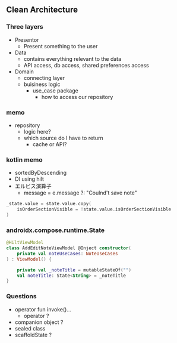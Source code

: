 ## Clean Architecture

### Three layers
- Presentor
  - Present something to the user
- Data
  - contains everything relevant to the data
  - API access, db access, shared preferences access
- Domain
  - connecting layer
  - buisiness logic
    - use_case package
      - how to access our repository

### memo
- repository
  - logic here?
  - which source do I have to return
    - cache or API?
  
### kotlin memo
- sortedByDescending
- DI using hilt
- エルビス演算子
  - message = e.message ?: "Coulnd't save note"

```kotlin
_state.value = state.value.copy(
    isOrderSectionVisible = !state.value.isOrderSectionVisible
)
```

### androidx.compose.runtime.State
```kotlin
@HiltViewModel
class AddEditNoteViewModel @Inject constructor(
    private val noteUseCases: NoteUseCases
) : ViewModel() {

    private val _noteTitle = mutableStateOf("")
    val noteTitle: State<String> = _noteTitle
}
```


### Questions
- operator fun invoke()...
  - operator ?
- companion object ?
- sealed class
- scaffoldState ?

